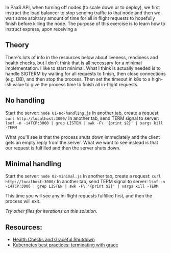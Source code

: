 In PaaS API, when turning off nodes (to scale down or to deploy), we first instruct the load balancer to stop sending traffic to that node and then we wait some arbitrary amount of time for all in flight requests to hopefully finish before killing the node. The purpose of this exercise is to learn how to instruct express, upon receiving a

## Theory

There's lots of info in the resources below about liveness, readiness and health checks, but I don't think that is all necessary for a minimal implementation. I like to start
minimal. What I think is actually needed is to handle SIGTERM by waiting for all requests to finish, then close connections (e.g. DB), and then stop the process. Then set
the timeout in k8s to a high-ish value to give the process time to finish all in-flight requests.

## No handling

Start the server: `node 01-no-handling.js`
In another tab, create a request: `curl http://localhost:3000/`
In another tab, send TERM signal to server: `lsof -n -i4TCP:3000 | grep LISTEN | awk -F\ '{print $2}' | xargs kill -TERM`

What you'll see is that the process shuts down immediately and the client gets an empty reply from the server. What we want to see instead is that our request is fulfilled
and then the server shuts down.

## Minimal handling

Start the server: `node 02-minimal.js`
In another tab, create a request: `curl http://localhost:3000/`
In another tab, send TERM signal to server: `lsof -n -i4TCP:3000 | grep LISTEN | awk -F\ '{print $2}' | xargs kill -TERM`

This time you will see any in-flight requests fulfilled first, and then the process will exit.

_Try other files for iterations on this solution._

## Resources:

- [Health Checks and Graceful Shutdown](https://expressjs.com/en/advanced/healthcheck-graceful-shutdown.html)
- [Kubernetes best practices: terminating with grace](https://cloud.google.com/blog/products/containers-kubernetes/kubernetes-best-practices-terminating-with-grace)
